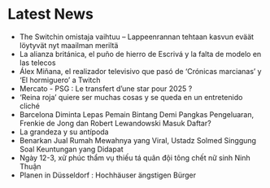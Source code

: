 # Latest News
-  The Switchin omistaja vaihtuu – Lappeenrannan tehtaan kasvun eväät löytyvät nyt maailman meriltä
-  La alianza británica, el puño de hierro de Escrivá y la falta de modelo en las telecos
-  Álex Miñana, el realizador televisivo que pasó de ‘Crónicas marcianas’ y ‘El hormiguero’ a Twitch
-  Mercato - PSG : Le transfert d’une star pour 2025 ?
-  ‘Reina roja’ quiere ser muchas cosas y se queda en un entretenido cliché
-  Barcelona Diminta Lepas Pemain Bintang Demi Pangkas Pengeluaran, Frenkie de Jong dan Robert Lewandowski Masuk Daftar?
-  La grandeza y su antípoda
-  Benarkan Jual Rumah Mewahnya yang Viral, Ustadz Solmed Singgung Soal Keuntungan yang Didapat
-  Ngày 12-3, xử phúc thẩm vụ thiếu tá quân đội tông chết nữ sinh Ninh Thuận
-  Planen in Düsseldorf : Hochhäuser ängstigen Bürger
